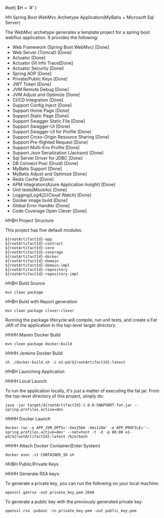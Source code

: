 #set( $H = '#' )

$H$H Spring Boot WebMvc Archetype Application(MyBatis + Microsoft Sql Server)

The WebMvc archetype generates a template project for a spring boot webflux application. It provides the following:

* Web Framework (Spring Boot WebMvc) [Done]
* Web Server (Tomcat) [Done]
* Actuator [Done]
* Actuator Git Info Trace[Done]
* Actuator Security [Done]
* Spring AOP [Done]
* Private/Public Keys [Done]
* JWT Token [Done]
* JVM Remote Debug [Done]
* JVM Adjust and Optimize [Done]
* CI/CD Integration [Done]
* Support Config Inject [Done]
* Support Home Page [Done]
* Support Static Page [Done]
* Support Swagger Static File [Done]
* Support Swagger-UI [Done]
* Support Swagger-UI for Profile [Done]
* Support Cross-Origin Resource Sharing [Done]
* Support Pre-flighted Request [Done]
* Support Multi-Env Profile [Done]
* Support Json Serialization (Jackson) [Done]
* Sql Server Driver for JDBC [Done]
* DB Connect Pool (Druid) [Done]
* MyBatis Support [Done]
* MyBatis Adjust and Optimize [Done]
* Redis Cache [Done]
* APM Integration(Azure Application Insight) [Done]
* Unit tests(Mockito) [Done]
* Logging(Log4j2)(Cloud Watch) [Done]
* Docker image build [Done]
* Global Error Handler [Done]
* Code Coverage Open Clever [Done]

$H$H$H Project Structure

This project has five default modules:

```
${rootArtifactId}-app
${rootArtifactId}-contract
${rootArtifactId}-core
${rootArtifactId}-coverage
${rootArtifactId}-docker
${rootArtifactId}-domain
${rootArtifactId}-domain-impl
${rootArtifactId}-repository
${rootArtifactId}-repository-impl
```

$H$H$H Build Source

```
mvn clean package
```

$H$H$H Build with Report generation

```
mvn clean package clover:clover
```

Running the package lifecycle will compile, run unit tests, and create a Fat JAR of the application in the top-level target directory.

$H$H$H$H Maven Docker Build

```
mvn clean package docker:build
```

$H$H$H$H Jenkins Docker Build

```
sh ./docker-build.sh -i e1-pd/${rootArtifactId}:latest
```

$H$H$H Launching Application

$H$H$H$H Local Launch

To run the application locally, it's just a matter of executing the fat jar. From the top-level directory of this project, simply do:

```
java -jar target/${rootArtifactId}-1.0.0-SNAPSHOT-fat.jar --spring.profiles.active=dev
```

$H$H$H$H Docker Launch

```
docker run -e APP_JVM_OPTS='-Xmx256m -Xms128m' -e APP_PROFILE='--spring.profiles.active=dev' --net=host -t -d -p 80:80 e1-pd/${rootArtifactId}:latest /bin/bash
```

$H$H$H$H Attach Docker Container(Enter System)

```
docker exec -it CONTAINER_ID sh
```

$H$H$H Public/Private Keys

$H$H$H$H Generate RSA keys:

To generate a private key, you can run the following on your local machine:
```
openssl genrsa -out private_key.pem 2048
```

To generate a public key with the previously generated private key:
```
openssl rsa -pubout -in private_key.pem -out public_key.pem
```
